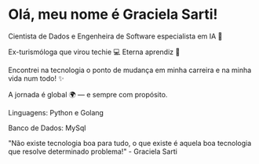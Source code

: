 # Olá, meu nome é Graciela Sarti!

Cientista de Dados e Engenheira de Software especialista em IA 🤖

Ex-turismóloga que virou techie 💻 Eterna aprendiz 🧠

Encontrei na tecnologia o ponto de mudança em minha carreira e na minha vida num todo! ✨

A jornada é global 🌍 — e sempre com propósito.

Linguagens: Python e Golang

Banco de Dados: MySql

"Não existe tecnologia boa para tudo, o que existe é aquela boa tecnologia que resolve determinado problema!" - Graciela Sarti
